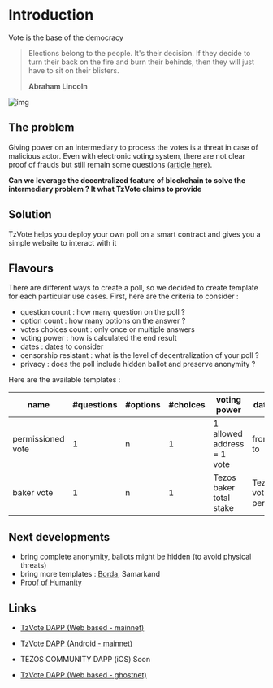 # Introduction

Vote is the base of the democracy

> Elections belong to the people. It's their decision. If they decide to turn their back on the fire and burn their behinds, then they will just have to sit on their blisters.
>
> **Abraham Lincoln**

![img](https://tzvote.marigold.dev/vote.jpg)

## The problem

Giving power on an intermediary to process the votes is a threat in case of malicious actor. Even with electronic voting system, there are not clear proof of frauds but still remain some questions [(article here)](https://www.bbc.com/news/election-us-2020-54959962).

**Can we leverage the decentralized feature of blockchain to solve the intermediary problem ? It what TzVote claims to provide**

## Solution

TzVote helps you deploy your own poll on a smart contract and gives you a simple website to interact with it

## Flavours

There are different ways to create a poll, so we decided to create template for each particular use cases.
First, here are the criteria to consider :

- question count : how many question on the poll ?
- option count : how many options on the answer ?
- votes choices count : only once or multiple answers
- voting power : how is calculated the end result
- dates : dates to consider
- censorship resistant : what is the level of decentralization of your poll ?
- privacy : does the poll include hidden ballot and preserve anonymity ?

Here are the available templates :

| name              | #questions | #options | #choices | voting power               | dates               | censorship resistant       | privacy |
| ----------------- | ---------- | -------- | -------- | -------------------------- | ------------------- | -------------------------- | ------- |
| permissioned vote | 1          | n        | 1        | 1 allowed address = 1 vote | from, to            | poll creator choose voters | no      |
| baker vote        | 1          | n        | 1        | Tezos baker total stake    | Tezos voting period | yes                        | no      |

## Next developments

- bring complete anonymity, ballots might be hidden (to avoid physical threats)
- bring more templates : [Borda](https://en.wikipedia.org/wiki/Borda_count), Samarkand
- [Proof of Humanity](https://proofofhumanity.id/)

## Links

- [TzVote DAPP (Web based - mainnet)](https://tzvote.marigold.dev/)
- [TzVote DAPP (Android - mainnet)](https://play.google.com/store/apps/details?id=dev.marigold.tzvote)
- TEZOS COMMUNITY DAPP (iOS) Soon

- [TzVote DAPP (Web based - ghostnet)](https://ghostnet.tzvote.marigold.dev)
